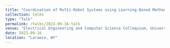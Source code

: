 ```yaml
---
title: "Coordination of Multi-Robot Systems using Learning-Based Methods"
collection: talks
type: "Talk"
permalink: /talks/2023-09-16-talk
venue: "Electrical Engineering and Computer Science Colloquium, University of Wyoming"
date: 2023-09-16
location: "Laramie, WY"
---
```

